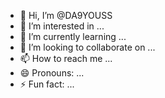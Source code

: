 - 👋 Hi, I’m @DA9YOUSS
- 👀 I’m interested in ...
- 🌱 I’m currently learning ...
- 💞️ I’m looking to collaborate on ...
- 📫 How to reach me ...
- 😄 Pronouns: ...
- ⚡ Fun fact: ...

<!---
DA9YOUSS/DA9YOUSS is a ✨ special ✨ repository because its `README.md` (this file) appears on your GitHub profile.
You can click the Preview link to take a look at your changes.
--->
